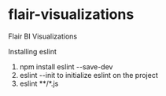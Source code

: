 # flair-visualizations
Flair BI Visualizations


Installing eslint

1. npm install eslint --save-dev
2. eslint --init to initialize eslint on the project
3. eslint **/*.js
